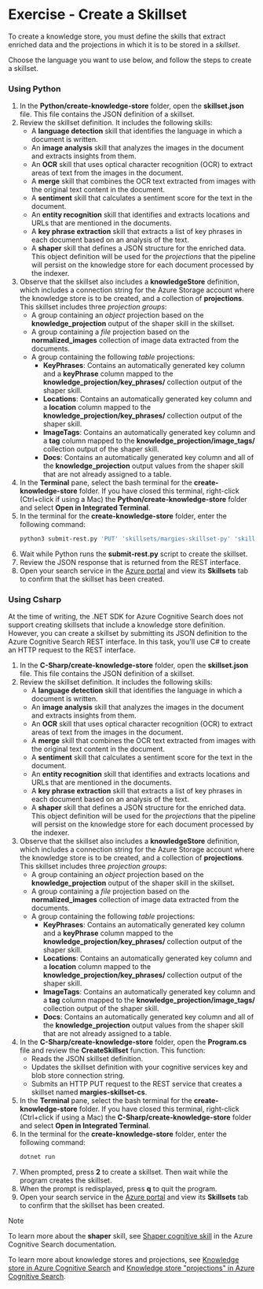 # Exercise - Create a Skillset

To create a knowledge store, you must define the skills that extract enriched data and the projections in which it is to be stored in a *skillset*.

Choose the language you want to use below, and follow the steps to create a skillset.

### Using Python

1. In the **Python/create-knowledge-store** folder, open the **skillset.json** file. This file contains the JSON definition of a skillset.
2. Review the skillset definition. It includes the following skills:
    - A **language detection** skill that identifies the language in which a document is written.
    - An **image analysis** skill that analyzes the images in the document and extracts insights from them.
    - An **OCR** skill that uses optical character recognition (OCR) to extract areas of text from the images in the document.
    - A **merge** skill that combines the OCR text extracted from images with the original text content in the document.
    - A **sentiment** skill that calculates a sentiment score for the text in the document.
    - An **entity recognition** skill that identifies and extracts locations and URLs that are mentioned in the documents.
    - A **key phrase extraction** skill that extracts a list of key phrases in each document based on an analysis of the text.
    - A **shaper** skill that defines a JSON structure for the enriched data. This object definition will be used for the *projections* that the pipeline will persist on the knowledge store for each document processed by the indexer.
3. Observe that the skillset also includes a **knowledgeStore** definition, which includes a connection string for the Azure Storage account where the knowledge store is to be created, and a collection of **projections**. This skillset includes three *projection groups*:
    - A group containing an *object* projection based on the **knowledge_projection** output of the shaper skill in the skillset.
    - A group containing a *file* projection based on the **normalized_images** collection of image data extracted from the documents.
    - A group containing the following *table* projections:
        - **KeyPhrases**: Contains an automatically generated key column and a **keyPhrase** column mapped to the **knowledge_projection/key_phrases/** collection output of the shaper skill.
        - **Locations**: Contains an automatically generated key column and a **location** column mapped to the **knowledge_projection/key_phrases/** collection output of the shaper skill.
        - **ImageTags**: Contains an automatically generated key column and a **tag** column mapped to the **knowledge_projection/image_tags/** collection output of the shaper skill.
        - **Docs**: Contains an automatically generated key column and all of the **knowledge_projection** output values from the shaper skill that are not already assigned to a table.
4. In the **Terminal** pane, select the bash terminal for the **create-knowledge-store** folder. If you have closed this terminal, right-click (Ctrl+click if using a Mac) the **Python/create-knowledge-store** folder and select **Open in Integrated Terminal**.
5. In the terminal for the **create-knowledge-store** folder, enter the following command:
    ```bash
    python3 submit-rest.py 'PUT' 'skillsets/margies-skillset-py' 'skillset.json'
    ```
6. Wait while Python runs the **submit-rest&#46;py** script to create the skillset.
7. Review the JSON response that is returned from the REST interface.
8. Open your search service in the [Azure portal](https://portal.azure.com?portal=true) and view its **Skillsets** tab to confirm that the skillset has been created.


### Using Csharp

At the time of writing, the .NET SDK for Azure Cognitive Search does not support creating skillsets that include a knowledge store definition. However, you can create a skillset by submitting its JSON definition to the Azure Cognitive Search REST interface. In this task, you'll use C# to create an HTTP request to the REST interface.

1. In the **C-Sharp/create-knowledge-store** folder, open the **skillset.json** file. This file contains the JSON definition of a skillset.
2. Review the skillset definition. It includes the following skills:
    - A **language detection** skill that identifies the language in which a document is written.
    - An **image analysis** skill that analyzes the images in the document and extracts insights from them.
    - An **OCR** skill that uses optical character recognition (OCR) to extract areas of text from the images in the document.
    - A **merge** skill that combines the OCR text extracted from images with the original text content in the document.
    - A **sentiment** skill that calculates a sentiment score for the text in the document.
    - An **entity recognition** skill that identifies and extracts locations and URLs that are mentioned in the documents.
    - A **key phrase extraction** skill that extracts a list of key phrases in each document based on an analysis of the text.
    - A **shaper** skill that defines a JSON structure for the enriched data. This object definition will be used for the *projections* that the pipeline will persist on the knowledge store for each document processed by the indexer.
3. Observe that the skillset also includes a **knowledgeStore** definition, which includes a connection string for the Azure Storage account where the knowledge store is to be created, and a collection of **projections**. This skillset includes three *projection groups*:
    - A group containing an *object* projection based on the **knowledge_projection** output of the shaper skill in the skillset.
    - A group containing a *file* projection based on the **normalized_images** collection of image data extracted from the documents.
    - A group containing the following *table* projections:
        - **KeyPhrases**: Contains an automatically generated key column and a **keyPhrase** column mapped to the **knowledge_projection/key_phrases/** collection output of the shaper skill.
        - **Locations**: Contains an automatically generated key column and a **location** column mapped to the **knowledge_projection/key_phrases/** collection output of the shaper skill.
        - **ImageTags**: Contains an automatically generated key column and a **tag** column mapped to the **knowledge_projection/image_tags/** collection output of the shaper skill.
        - **Docs**: Contains an automatically generated key column and all of the **knowledge_projection** output values from the shaper skill that are not already assigned to a table.
4. In the **C-Sharp/create-knowledge-store** folder, open the **Program.cs** file and review the **CreateSkillset** function. This function:
    - Reads the JSON skillset definition.
    - Updates the skillset definition with your cognitive services key and blob store connection string.
    - Submits an HTTP PUT request to the REST service that creates a skillset named **margies-skillset-cs**.
5. In the **Terminal** pane, select the bash terminal for the **create-knowledge-store** folder. If you have closed this terminal, right-click (Ctrl+click if using a Mac) the **C-Sharp/create-knowledge-store** folder and select **Open in Integrated Terminal**.
6. In the terminal for the **create-knowledge-store** folder, enter the following command:
    ```bash
    dotnet run
    ```
7. When prompted, press **2** to create a skillset. Then wait while the program creates the skillset.
8. When the prompt is redisplayed, press **q** to quit the program.
9. Open your search service in the [Azure portal](https://portal.azure.com?portal=true) and view its **Skillsets** tab to confirm that the skillset has been created.


> [!NOTE]
> To learn more about the **shaper** skill, see [Shaper cognitive skill](https://docs.microsoft.com/azure/search/cognitive-search-skill-shaper) in the Azure Cognitive Search documentation.
>
> To learn more about knowledge stores and projections, see [Knowledge store in Azure Cognitive Search](https://docs.microsoft.com/azure/search/knowledge-store-concept-intro) and [Knowledge store "projections" in Azure Cognitive Search](https://docs.microsoft.com/azure/search/knowledge-store-projection-overview).

